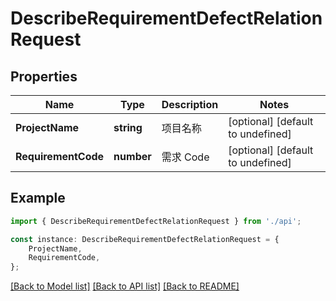 # DescribeRequirementDefectRelationRequest


## Properties

Name | Type | Description | Notes
------------ | ------------- | ------------- | -------------
**ProjectName** | **string** | 项目名称 | [optional] [default to undefined]
**RequirementCode** | **number** | 需求 Code | [optional] [default to undefined]

## Example

```typescript
import { DescribeRequirementDefectRelationRequest } from './api';

const instance: DescribeRequirementDefectRelationRequest = {
    ProjectName,
    RequirementCode,
};
```

[[Back to Model list]](../README.md#documentation-for-models) [[Back to API list]](../README.md#documentation-for-api-endpoints) [[Back to README]](../README.md)

